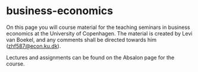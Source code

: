 # business-economics
On this page you will course material for the teaching seminars in business economics at the University of Copenhagen. The material is created by Levi van Boekel, and any comments shall be directed towards him (zhf587@econ.ku.dk).

Lectures and assignments can be found on the Absalon page for the course. 
